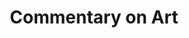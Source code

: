 ---
title: Commentary on Art
number: ART 122Y
credits: 3
academic-home: Arts & Arch
course-type: [Additional, General Education]
description: An introduction to verbal commentary, both oral and written, about art. The development of critical and expressive skills given emphasis.
bulletin-link: https://bulletins.psu.edu/search/?search=%22art+211y%22
pathway-list: [Digital Design, Media for Civic Engagement, Video Production]
---